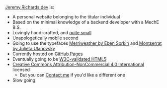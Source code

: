 [Jeremy.Richards.dev](https://jeremy.richards.dev) is:

* A personal website belonging to the titular individual
* Based on the minimal knowledge of a backend developer with a MechE B.S.
* Lovingly hand-crafted, and [quite small]()
* Unapologetically mobile second
* Going to use the typefaces [Merriweather by Eben Sorkin]() and [Montserrat by Julieta Ulanovsky]()
* Currently hosted on [GitHub Pages]()
* Eventually going to be [W3C-validated HTML5](https://validator.w3.org/nu/?doc=https%3A%2F%2Fjeremy.richards.dev%2F)
* [Creative Commons Attribution-NonCommercial 4.0 International](https://creativecommons.org/licenses/by-nc/4.0/) licensed
  * But you can [Contact me](https://jeremy.richards.dev/contact) if you'd like a different one
* Slow going
